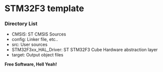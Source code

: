 # STM32F3 template


### Directory List

- CMSIS: 		ST CMSIS Sources
- config: 		Linker file, etc..
- src: 			User sources
- STM32F3xx_HAL_Driver: ST STM32F3 Cube Hardware abstraction layer
- target: 		Output object files




**Free Software, Hell Yeah!**



